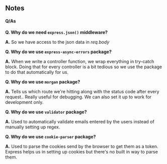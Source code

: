 ## Notes

#### Q/As

**Q. Why do we need `express.json()` middleware?**

**A.** So we have access to the json data in _req.body_

**Q. Why do we use `express-async-errors` package?**

**A.** When we write a controller function, we wrap everything in try-catch block. Doing that for every controller is a bit tedious so we use the package to do that automatically for us.

**Q. Why do we use `morgan` package?**

**A.** Tells us which route we're hitting along with the status code after every request.. Really useful for debugging. We can also set it up to work for development only.

**Q. Why do we use `validator` package?**

**A.** Used to automatically validate emails entered by the users instead of manually setting up regex.

**Q. Why do we use `cookie-parser` package?**

**A.** Used to parse the cookies send by the browser to get them as a token. Express helps us in setting up cookies but there's no built in way to parse them.
